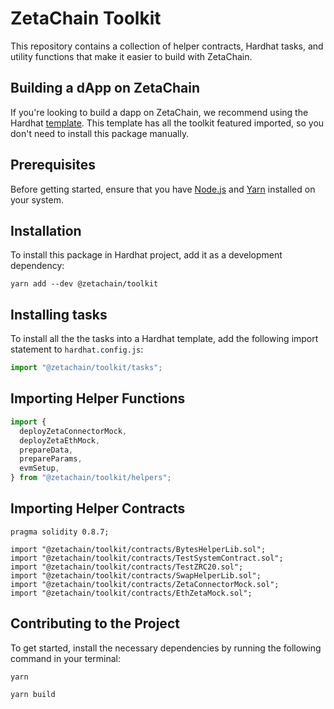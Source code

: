 # ZetaChain Toolkit

This repository contains a collection of helper contracts, Hardhat tasks, and
utility functions that make it easier to build with ZetaChain.

## Building a dApp on ZetaChain

If you're looking to build a dapp on ZetaChain, we recommend using the Hardhat
[template](https://github.com/zeta-chain/template). This template has all the
toolkit featured imported, so you don't need to install this package manually.

## Prerequisites

Before getting started, ensure that you have
[Node.js](https://nodejs.org/en/download) and [Yarn](https://yarnpkg.com/)
installed on your system.

## Installation

To install this package in Hardhat project, add it as a development dependency:

```
yarn add --dev @zetachain/toolkit
```

## Installing tasks

To install all the the tasks into a Hardhat template, add the following import
statement to `hardhat.config.js`:

```ts
import "@zetachain/toolkit/tasks";
```

## Importing Helper Functions

```ts
import {
  deployZetaConnectorMock,
  deployZetaEthMock,
  prepareData,
  prepareParams,
  evmSetup,
} from "@zetachain/toolkit/helpers";
```

## Importing Helper Contracts

```solidity
pragma solidity 0.8.7;

import "@zetachain/toolkit/contracts/BytesHelperLib.sol";
import "@zetachain/toolkit/contracts/TestSystemContract.sol";
import "@zetachain/toolkit/contracts/TestZRC20.sol";
import "@zetachain/toolkit/contracts/SwapHelperLib.sol";
import "@zetachain/toolkit/contracts/ZetaConnectorMock.sol";
import "@zetachain/toolkit/contracts/EthZetaMock.sol";
```

## Contributing to the Project

To get started, install the necessary dependencies by running the following
command in your terminal:

```
yarn
```

```
yarn build
```
